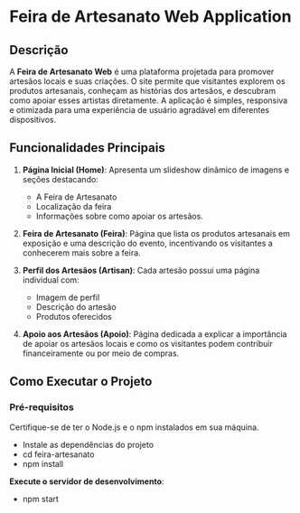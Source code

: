 # Feira de Artesanato Web Application

## Descrição
A **Feira de Artesanato Web** é uma plataforma projetada para promover artesãos locais e suas criações. O site permite que visitantes explorem os produtos artesanais, conheçam as histórias dos artesãos, e descubram como apoiar esses artistas diretamente. A aplicação é simples, responsiva e otimizada para uma experiência de usuário agradável em diferentes dispositivos.

## Funcionalidades Principais
1. **Página Inicial (Home)**: Apresenta um slideshow dinâmico de imagens e seções destacando:
   - A Feira de Artesanato
   - Localização da feira
   - Informações sobre como apoiar os artesãos.
   
2. **Feira de Artesanato (Feira)**: Página que lista os produtos artesanais em exposição e uma descrição do evento, incentivando os visitantes a conhecerem mais sobre a feira.

3. **Perfil dos Artesãos (Artisan)**: Cada artesão possui uma página individual com:
   - Imagem de perfil
   - Descrição do artesão
   - Produtos oferecidos

4. **Apoio aos Artesãos (Apoio)**: Página dedicada a explicar a importância de apoiar os artesãos locais e como os visitantes podem contribuir financeiramente ou por meio de compras.

## Como Executar o Projeto

### Pré-requisitos
Certifique-se de ter o Node.js e o npm instalados em sua máquina.

  - Instale as dependências do projeto
  - cd feira-artesanato
  - npm install

**Execute o servidor de desenvolvimento**:
  - npm start




